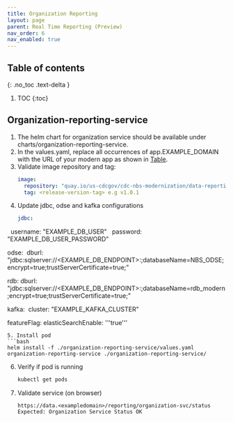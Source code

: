 ```yaml
---
title: Organization Reporting
layout: page
parent: Real Time Reporting (Preview)
nav_order: 6
nav_enabled: true
---
```


## Table of contents
{: .no_toc .text-delta }

1. TOC
{:toc}

## Organization-reporting-service
1. The helm chart for organization service should be available under charts/organization-reporting-service.
2. In the values.yaml, replace all occurrences of app.EXAMPLE_DOMAIN with the URL of your modern app as shown in [Table](/just-the-doc/docs/4_initial_kubernetes_deployment/1_nginx_ingress_deployment.html#deploy-nginx-ingress-controller-on-the-kubernetes-cluster).
3. Validate image repository and tag:
   ```yaml
   image:
     repository: "quay.io/us-cdcgov/cdc-nbs-modernization/data-reporting-service/organization-reporting-service"
     tag: <release-version-tag> e.g v1.0.1
   ```
4. Update jdbc, odse and kafka configurations
   ```yaml
   jdbc:
     username: "EXAMPLE_DB_USER"
     password: "EXAMPLE_DB_USER_PASSWORD"

   odse:
     dburl: "jdbc:sqlserver://<EXAMPLE_DB_ENDPOINT>:<PORT>;databaseName=NBS_ODSE;encrypt=true;trustServerCertificate=true;"
    
   rdb:
     dburl: "jdbc:sqlserver://<EXAMPLE_DB_ENDPOINT>:<PORT>;databaseName=rdb_modern;encrypt=true;trustServerCertificate=true;"
    
   kafka:
     cluster: "EXAMPLE_KAFKA_CLUSTER"
    
   featureFlag:
     elasticSearchEnable: '''true'''
   ```
5. Install pod
   ```bash
   helm install -f ./organization-reporting-service/values.yaml organization-reporting-service ./organization-reporting-service/
   ```
6. Verify if pod is running
   ```bash
   kubectl get pods
   ```
7. Validate service (on browser)
   ```
   https://data.<exampledomain>/reporting/organization-svc/status
   Expected: Organization Service Status OK
   ```
